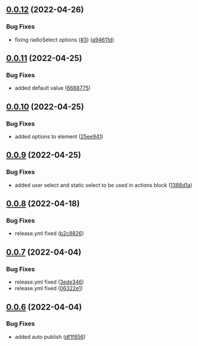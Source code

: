 ## [0.0.12](https://github.com/SpringRole/block-kit-builder/compare/v0.0.11...v0.0.12) (2022-04-26)


### Bug Fixes

* fixing radioSelect options ([#3](https://github.com/SpringRole/block-kit-builder/issues/3)) ([a94611d](https://github.com/SpringRole/block-kit-builder/commit/a94611d2da1eb4bfdde59da52106a75833383695))

## [0.0.11](https://github.com/SpringRole/block-kit-builder/compare/v0.0.10...v0.0.11) (2022-04-25)


### Bug Fixes

* added default value ([6688775](https://github.com/SpringRole/block-kit-builder/commit/66887757874156001671834c72e8dacf17b3d4a9))

## [0.0.10](https://github.com/SpringRole/block-kit-builder/compare/v0.0.9...v0.0.10) (2022-04-25)


### Bug Fixes

* added options to element ([25ee941](https://github.com/SpringRole/block-kit-builder/commit/25ee941956b32816f47d0011bc1e5b05f5d983f6))

## [0.0.9](https://github.com/SpringRole/block-kit-builder/compare/v0.0.8...v0.0.9) (2022-04-25)


### Bug Fixes

* added user select and static select to be used in actions block ([1388d1a](https://github.com/SpringRole/block-kit-builder/commit/1388d1a1ce8852c62d8bf942e991f2d20cff10ba))

## [0.0.8](https://github.com/SpringRole/block-kit-builder/compare/v0.0.7...v0.0.8) (2022-04-18)


### Bug Fixes

* release.yml fixed ([b2c8826](https://github.com/SpringRole/block-kit-builder/commit/b2c882629e3e6ff5885c740d9639956820a5bb6e))

## [0.0.7](https://github.com/SpringRole/block-kit-builder/compare/v0.0.6...v0.0.7) (2022-04-04)


### Bug Fixes

* release.yml fixed ([3ede346](https://github.com/SpringRole/block-kit-builder/commit/3ede346506b69bc1540bea1a09320ec93e8fa538))
* release.yml fixed ([06322e1](https://github.com/SpringRole/block-kit-builder/commit/06322e1375d2611641241ca56f723f703996a182))

## [0.0.6](https://github.com/SpringRole/block-kit-builder/compare/v0.0.5...v0.0.6) (2022-04-04)


### Bug Fixes

* added auto publish ([df1f856](https://github.com/SpringRole/block-kit-builder/commit/df1f85687b4cc01c0fdba93b797b4e85942acdf1))
